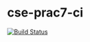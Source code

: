 # cse-prac7-ci


[![Build Status](https://travis-ci.com/muruw/cse-prac7-ci.svg?branch=master)](https://travis-ci.com/muruw/cse-prac7-ci)
